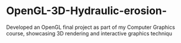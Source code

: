 # OpenGL-3D-Hydraulic-erosion-
Developed an OpenGL final project as part of my Computer Graphics course, showcasing 3D rendering and interactive graphics techniqu
